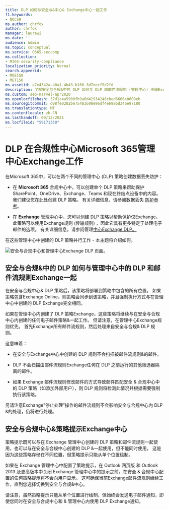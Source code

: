 ```yaml
---
title: DLP 如何与安全与&中心& Exchange中心一起工作
f1.keywords:
- NOCSH
ms.author: chrfox
author: chrfox
manager: laurawi
ms.date: ''
audience: Admin
ms.topic: conceptual
ms.service: O365-seccomp
ms.collection:
- M365-security-compliance
localization_priority: Normal
search.appverid:
- MOE150
- MET150
ms.assetid: a7e4342a-a0a1-4b43-b166-3d7eecf5d2fd
description: 了解安全与合规&中的 DLP 如何与 DLP 和邮件流规则 (管理中心) 传输Exchange规则。
ms.custom: seo-marvel-apr2020
ms.openlocfilehash: 37d1c4a5900fb9a6d42934246cbed6666e0609eb
ms.sourcegitcommit: d08fe0282be75483608e96df4e6986d346e97180
ms.translationtype: MT
ms.contentlocale: zh-CN
ms.lasthandoff: 09/12/2021
ms.locfileid: "59171350"
---
```

# <a name="how-dlp-works-between-the-microsoft-365-compliance-center-and-exchange-admin-center"></a>DLP 在合规性中心Microsoft 365管理中心Exchange工作

在Microsoft 365中，可以在两个不同的管理中心 (DLP) 策略创建数据丢失防护：
  
- 在 **Microsoft 365** 合规中心中，可以创建单个 DLP 策略来帮助保护 SharePoint、OneDrive、Exchange、Teams 和现在终结点设备中的内容。 我们建议您在此处创建 DLP 策略。 有关详细信息，请参阅数据丢失 [防护参考](data-loss-prevention-policies.md)。
    
- 在 **Exchange** 管理中心中，您可以创建 DLP 策略以帮助保护仅Exchange。 此策略可以使用Exchange规则 (传输规则) ，因此它具有更多特定于处理电子邮件的选项。 有关详细信息，请参阅管理[中心Exchange DLP。](/exchange/security-and-compliance/data-loss-prevention/data-loss-prevention)
    
在这些管理中心中创建的 DLP 策略并行工作 - 本主题将介绍如何。
  
![安全与合规中心和管理中心Exchange DLP 页面。](../media/d3eaa7e7-3b16-457b-bd9c-26707f7b584f.png)
  
## <a name="how-dlp-in-the-security--compliance-center-works-with-dlp-and-mail-flow-rules-in-the-exchange-admin-center"></a>安全与合规&中的 DLP 如何与管理中心中的 DLP 和邮件流规则Exchange一起

在安全与合规中心& DLP 策略后，该策略将部署到策略中包含的所有位置。 如果策略包含Exchange Online，则策略会同步到该策略，并且强制执行方式与在管理中心中创建的 DLP Exchange完全相同。 
  
如果在管理中心内创建了 DLP 策略Exchange，这些策略将继续与在安全与合规中心内创建的任何电子邮件策略&一起工作。 但请注意，在管理中心Exchange规则优先。 首先Exchange所有邮件流规则，然后处理来自安全与合规& DLP 规则。
  
这意味着：
  
- 在安全与Exchange中心中创建的 DLP 规则不会扫描被邮件流规则&的邮件。

- DLP 不会扫描由邮件流规则Exchange任何在 DLP 之前运行的其他筛选器隔离的邮件。
    
- 如果 Exchange 邮件流规则修改邮件的方式导致邮件匹配安全 & 合规中心中的 DLP 策略（如添加外部用户），则 DLP 规则将检测此情况并根据需要强制执行该策略。
    
另请注意Exchange"停止处理"操作的邮件流规则不会影响安全与合规中心内 DLP &的处理，仍将进行处理。
  
## <a name="policy-tips-in-the-security--compliance-center-vs-the-exchange-admin-center"></a>安全与合规中心&策略提示Exchange中心

策略提示既可以与在 Exchange 管理中心创建的 DLP 策略和邮件流规则一起使用，也可以与在安全与合规中心创建的 DLP &一起使用，但不能同时使用。 这是因为这些策略存储在不同位置，但策略提示只能从单个位置绘制。
  
如果在 Exchange 管理中心中配置了策略提示，在 Outlook 网页版 和 Outlook 2013 及更高版本中关闭 Exchange 管理中心中的提示之前，在安全 & 合规中心配置的任何策略提示将不会向用户显示。 这可确保当前Exchange邮件流规则继续工作，直到您选择切换到安全与合规&中心。
  
请注意，虽然策略提示只能从单个位置进行绘制，但始终会发送电子邮件通知，即使您同时在安全与合规中心和 & 管理中心内使用 DLP Exchange通知。
